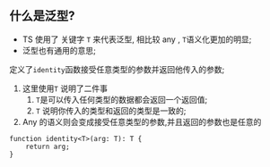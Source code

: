 ## 什么是泛型?

- TS 使用了 关键字 `T` 来代表泛型, 相比较 any , `T`语义化更加的明显;
- 泛型也有通用的意思;

定义了`identity`函数接受任意类型的参数并返回他传入的参数;

1. 这里使用`T` 说明了二件事
   1.  `T`是可以传入任何类型的数据都会返回一个返回值;
   2. `T` 说明你传入的类型和返回的类型是一致的;
2. Any 的语义则会变成接受任意类型的参数,并且返回的参数也是任意的

````tsx
function identity<T>(arg: T): T {
    return arg;
}
````



